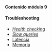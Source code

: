 #### Contenido módulo 9

#### Troubleshooting

* [_Health checking_](/#health_checking)
* [_Slow queries_](/#slow_queries)
* [Latencia](/#latency_issues)
* [Memoria](/#memory_issues)
